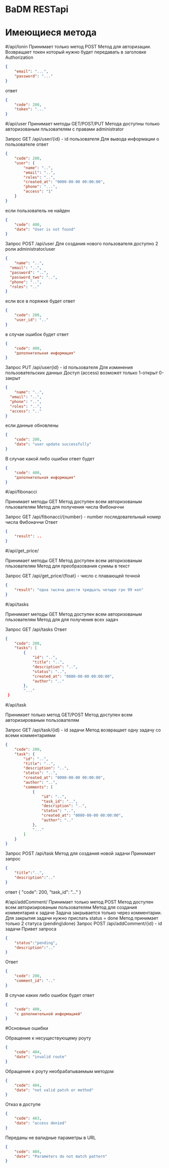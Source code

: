 # BaDM RESTapi
# Имеющиеся метода 

#/api/lonin
Принимает только метод POST
Метод для авторизации. Возвращает токен который нужно будет передавать в заголовке Authorization
```json
{
    "email": "...",
    "password": "..."
}
```
ответ
```json
{
    "code": 200,
    "token": "..."
}
```

#/api/user
Принимает методы GET/POST/PUT
Метода доступны только авторизованым пльзователям с правами administrator

Запрос GET /api/user/{id} - id пользователя
Для вывода информации о пользователе
ответ
```json
{
    "code": 200,
    "user": {
        "name": "..",
        "email": "..",
        "roles": "..",
        "created_at": "0000-00-00 00:00:00",
        "phone": "...",
        "access": "1"
    }
}
```
если пользователь не найден
```json
{
    "code": 400,
    "date": "User is not found"
}
```

Запрос POST /api/user
Для создания нового пользователя
доступно 2 роли administrator/user
```json
{
	"name": "..",
  "email": "..",
  "password": "..",
  "password_two": "..",
  "phone": "..",
  "roles": ".."
}
```
если все в поряжке будет ответ
```json
{
    "code": 200,
    "user_id": ".."
}
```
в случае ошибок будет ответ 
```json
{
    "code": 400,
    "дополнительная информация"
}
```
Запрос  PUT /api/user{id} - id пользователя
Для изминения пользовательских данных
Доступ (access) возможет только 1-открыт 0-закрыт
```json
{
	"name": "..",
  "email": "..",
  "phone": "..",
  "roles": "..",
  "access": ".."
}
```
если данные обновлены 
```json
{
    "code": 200,
    "date": "user update successfully"
}
```
В случае какой либо ошибки ответ будет
```json
{
    "code": 400,
    "дополнительная информация"
}
```

#/api/fibonacci

Принимает методы GET
Метод доступен всем авторизованым пльзователям
Метод для получения числа Фибоначчи

Запрос GET /api/fibonacci/{number} - number последовательный номер числа Фибоначчи
Ответ
```json
{
    "result": ..
}
```

#/api/get_price/

Принимает методы GET
Метод доступен всем авторизованым пльзователям
Метод для преобразования суммы в текст

Запрос GET /api/get_price/{float} - число с плавающей точной

```json
{
    "result": "одна тысяча двести тридцать четыре грн 99 коп"
}
```

#/api/tasks

Принимает методы GET
Метод доступен всем авторизованым пльзователям
Метод для для получения всех задач

Запрос GET /api/tasks
Ответ
```json
{
    "code": 200,
    "tasks": [
        {
            "id": "..",
            "title": "..",
            "description": "..",
            "status": "..",
            "created_at": "0000-00-00 00:00:00",
            "author": ".."
        },
        "..."
 }
```

#/api/task

Принимает только метод GET/POST
Метод доступен всем авторизированым пользователям

Запрос GET /api/task/{id} - id задачи
Метод возвращает одну задачу со всеми комментариями

```json
{
    "code": 200,
    "task": {
        "id": "..",
        "title": "..",
        "description": "..",
        "status": "..",
        "created_at": "0000-00-00 00:00:00",
        "author": "..",
        "comments": [
            {
                "id": "..",
                "task_id": "..",
                "description": "..",
                "status": "..",
                "created_at": "0000-00-00 00:00:00",
                "author": ".."
            },
            "..."
        ]
    }
}
```

Запрос POST /api/task
Метод для создания новой задачи 
Принимает запрос

```json
{
	"title":"..",
	"description":".."
}
```
ответ
{
    "code": 200,
    "task_id": "..."
}


#/api/addComment/
Принимает только метод POST
Метод доступен всем авторизированым пользователям
Метод для создания комментария к задаче
Задача закрывается только через комментарии. Для закрытия задачи нужно прислать status = done
Метод принимает только 2 статуса (pending\done)
Запрос POST /api/addComment/{id} - id задачи
Привет запроса
```json
{
	"status":"pending",
	"description":".."
}
```
Ответ
```json
{
    "code": 200,
    "comment_id": ".."
}
```
В случае каких либо ошибок будет ответ 
```json
{
    "code": 400,
    "с дополнительной информацией"
}
```

#Основные ошибки

Обращение к несуществующему роуту
```json
{
    "code": 404,
    "date": "invalid route"
}
```

Обращение к роуту необрабатываемым методом 
```json
{
    "code": 404,
    "date": "not valid patch or method"
}
```

Отказ в доступе
```json
{
    "code": 403,
    "date": "access denied"
}
```

Переданы не валидные параметры в URL
```json
{
    "code": 404,
    "date": "Parameters do not match pattern"
}
```
